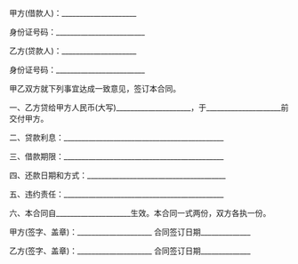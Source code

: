 
 


甲方(借款人)：_____________________


身份证号码：_________________________


乙方(贷款人)：_____________________


身份证号码：_________________________


甲乙双方就下列事宜达成一致意见，签订本合同。


一、乙方贷给甲方人民币(大写)_____________________，于_____________________前交付甲方。


二、贷款利息：_____________________________________________


三、借款期限：_____________________________________________


四、还款日期和方式：_______________________________________


五、违约责任：_____________________________________________


六、本合同自_____________________生效。本合同一式两份，双方各执一份。


甲方(签字、盖章)：_____________________ 合同签订日期______________


乙方(签字、盖章)：_____________________ 合同签订日期______________
 


 

 
 
 
 
 
  


  
 

  


  


  
 
 
 
 

